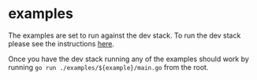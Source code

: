 # examples

The examples are set to run against the dev stack. To run the dev stack please see the instructions [here](../docs/developers.md).

Once you have the dev stack running any of the examples should work by running `go run ./examples/${example}/main.go` from the root.
